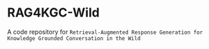 # RAG4KGC-Wild
A code repository for `Retrieval-Augmented Response Generation for Knowledge Grounded Conversation in the Wild`
